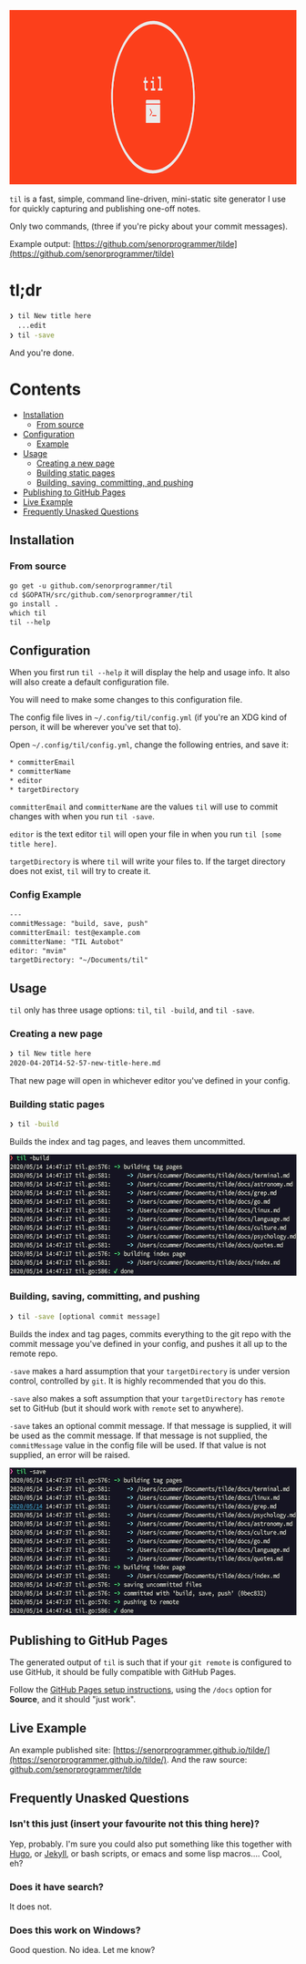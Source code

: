 <p align="center"><img src="images/till_header.png" width="916" height="306" alt="til" title="til: jot it down" /></p>

`til` is a fast, simple, command line-driven, mini-static site generator I use for quickly capturing and publishing one-off notes. 

Only two commands, (three if you're picky about your commit messages).

Example output: [https://github.com/senorprogrammer/tilde](https://github.com/senorprogrammer/tilde)

# tl;dr

```bash
❯ til New title here
  ...edit
❯ til -save
```

And you're done.

# Contents

* [Installation](#installation)
	* [From source](#from-source)
* [Configuration](#configuration)
    * [Example](#config-example)
* [Usage](#usage)
    * [Creating a new page](#creating-a-new-page)
    * [Building static pages](#building-static-pages)
    * [Building, saving, committing, and pushing](#building-saving-committing-and-pushing)
* [Publishing to GitHub Pages](#publishing-to-github-pages)
* [Live Example](#live-example)
* [Frequently Unasked Questions](#frequently-unasked-questions)

## Installation

### From source

```
go get -u github.com/senorprogrammer/til
cd $GOPATH/src/github.com/senorprogrammer/til
go install .
which til
til --help
```

## Configuration

When you first run `til --help` it will display the help and usage info. It also will also create a default configuration file. 

You will need to make some changes to this configuration file.

The config file lives in `~/.config/til/config.yml` (if you're an XDG kind of person, it will be wherever you've set that to).

Open `~/.config/til/config.yml`, change the following entries, and save it:

    * committerEmail
    * committerName
    * editor
    * targetDirectory
    
`committerEmail` and `committerName` are the values `til` will use to commit changes with when you run `til -save`. 

`editor` is the text editor `til` will open your file in when you run `til [some title here]`.

`targetDirectory` is where `til` will write your files to. If the target directory does not exist, `til` will try to create it. 

### Config Example

```
---
commitMessage: "build, save, push"
committerEmail: test@example.com
committerName: "TIL Autobot"
editor: "mvim"
targetDirectory: "~/Documents/til"
```

## Usage

`til` only has three usage options: `til`, `til -build`, and `til -save`.

### Creating a new page

```bash
❯ til New title here
2020-04-20T14-52-57-new-title-here.md
```

That new page will open in whichever editor you've defined in your config.

### Building static pages

```bash
❯ til -build
```

Builds the index and tag pages, and leaves them uncommitted.

<p align="center"><img src="images/til_build.png" width="600" height="213" alt="image of the build process" title="til -build" /></p>

### Building, saving, committing, and pushing

```bash
❯ til -save [optional commit message]
```

Builds the index and tag pages, commits everything to the git repo with the commit message you've defined in your config, and pushes it all up to the remote repo.

`-save` makes a hard assumption that your `targetDirectory` is under version control, controlled by `git`. It is highly recommended that you do this.

`-save` also makes a soft assumption that your `targetDirectory` has `remote` set to GitHub (but it should work with `remote` set to anywhere).

`-save` takes an optional commit message. If that message is supplied, it will be used as the commit message. If that message is not supplied, the `commitMessage` value in the config file will be used. If that value is not supplied, an error will be raised.

<p align="center"><img src="images/til_save.png" width="600" height="259" alt="image of the save process" title="til -save" /></p>

## Publishing to GitHub Pages

The generated output of `til` is such that if your `git remote` is configured to use GitHub, it should be fully compatible with GitHub Pages.

Follow the [GitHub Pages setup instructions](https://guides.github.com/features/pages/), using the `/docs` option for **Source**, and it should "just work".

## Live Example

An example published site: [https://senorprogrammer.github.io/tilde/](https://senorprogrammer.github.io/tilde/). And the raw source: [github.com/senorprogrammer/tilde](https://github.com/senorprogrammer/tilde)

## Frequently Unasked Questions

### Isn't this just (insert your favourite not this thing here)?

Yep, probably. I'm sure you could also put something like this together with [Hugo](https://gohugo.io), or [Jekyll](https://jekyllrb.com), or bash scripts, or emacs and some lisp macros.... Cool, eh?

### Does it have search?

It does not.

### Does this work on Windows?

Good question. No idea. Let me know?
